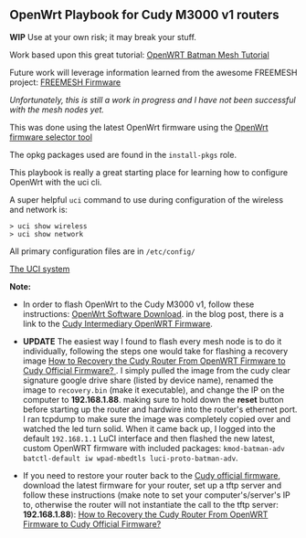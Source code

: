 ## OpenWrt Playbook for Cudy M3000 v1 routers

**WIP** Use at your own risk; it may break your stuff.

Work based upon this great tutorial:  [OpenWRT Batman Mesh Tutorial](https://github.com/benkay86/openwrt-batman-tutorial)

Future work will leverage information learned from the awesome FREEMESH project: [FREEMESH Firmware](https://gitlab.com/slthomason/freemesh)

*Unfortunately, this is still a work in progress and I have not been successful with the mesh nodes yet.*

This was done using the latest OpenWrt firmware using the [OpenWrt firmware selector tool](https://firmware-selector.openwrt.org/)

The opkg packages used are found in the `install-pkgs` role.

This playbook is really a great starting place for learning how to configure OpenWrt with the uci cli.

A super helpful `uci` command to use during configuration of the wireless and network is:

```
> uci show wireless
> uci show network
```
All primary configuration files are in `/etc/config/`

[The UCI system](https://openwrt.org/docs/guide-user/base-system/uci)

**Note:**

- In order to flash OpenWrt to the Cudy M3000 v1, follow these instructions: [OpenWrt Software Download](https://www.cudy.com/blogs/faq/openwrt-software-download). in the blog post, there is a link to the [Cudy Intermediary  OpenWRT Firmware](https://drive.google.com/drive/folders/1BKVarlwlNxf7uJUtRhuMGUqeCa5KpMnj).

- **UPDATE** The easiest way I found to flash every mesh node is to do it individually, following the steps one would take for flashing a recovery image [How to Recovery the Cudy Router From OpenWRT Firmware to Cudy Official Firmware? ](https://www.cudy.com/blogs/faq/how-to-recovery-the-cudy-router-from-openwrt-firmware-to-cudy-official-firmware). I simply pulled the image from the cudy clear signature google drive share (listed by device name), renamed the image to `recovery.bin` (make it executable), and change the IP on the computer to **192.168.1.88**. making sure to hold down the **reset** button before starting up the router and hardwire into the router's ethernet port. I ran tcpdump to make sure the image was completely copied over and watched the led turn solid. When it came back up, I logged into the default `192.168.1.1` LuCI interface and then flashed the new latest, custom OpenWRT firmware with included packages: `kmod-batman-adv batctl-default iw wpad-mbedtls luci-proto-batman-adv`.

- If you need to restore your router back to the [Cudy official firmware](https://www.cudy.com/pages/download-center/m3000-2-0), download the latest firmware for your router, set up a tftp server and follow these instructions (make note to set your computer's/server's IP to, otherwise the router will not instantiate the call to the tftp server: **192.168.1.88**): [How to Recovery the Cudy Router From OpenWRT Firmware to Cudy Official Firmware? ](https://www.cudy.com/blogs/faq/how-to-recovery-the-cudy-router-from-openwrt-firmware-to-cudy-official-firmware)





